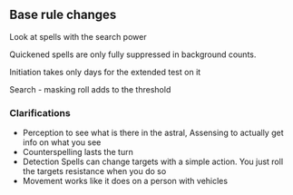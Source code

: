 ## Base rule changes

Look at spells with the search power

Quickened spells are only fully suppressed in background counts. 

Initiation takes only days for the extended test on it

Search - masking roll adds to the threshold


### Clarifications

- Perception to see what is there in the astral, Assensing to actually get info on what you see
- Counterspelling lasts the turn
- Detection Spells can change targets with a simple action. You just roll the targets resistance when you do so
- Movement works like it does on a person with vehicles